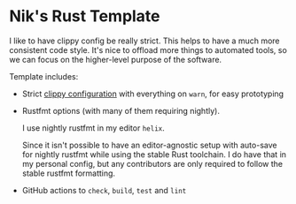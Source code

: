 # Nik's Rust Template

I like to have clippy config be really strict. This helps to have a much more consistent code style. It's nice to offload more things to automated tools, so we can focus on the higher-level purpose of the software.

Template includes:

- Strict [clippy configuration](./Cargo.toml) with everything on `warn`, for easy prototyping
- Rustfmt options (with many of them requiring nightly).

  I use nightly rustfmt in my editor `helix`.

  Since it isn't possible to have an editor-agnostic setup with auto-save for nightly rustfmt while using the stable Rust toolchain. I do have that in my personal config, but any contributors are only required to follow the stable rustfmt formatting.

- GitHub actions to `check`, `build`, `test` and `lint`

